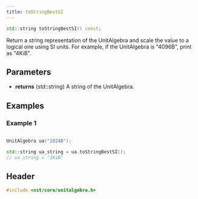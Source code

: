 ```yaml
---
title: toStringBestSI
---
```


```cpp
std::string toStringBestSI() const;
```

Return a string representation of the UnitAlgebra and scale the value to a logical one using SI units. For example, if the UnitAlgebra is "4096B", print as "4KiB".


## Parameters
* **returns** (std::string) A string of the UnitAlgebra.

## Examples

### Example 1
```cpp

UnitAlgebra ua("1024B");

std::string ua_string = ua.toStringBestSI();
// ua_string = "1KiB"
```

## Header
```cpp
#include <sst/core/unitalgebra.h>
```